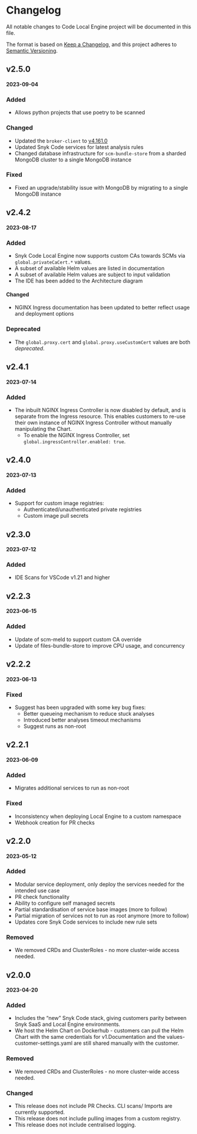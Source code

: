 # Changelog

All notable changes to Code Local Engine project will be documented in this file.

The format is based on [Keep a Changelog](https://keepachangelog.com/en/1.0.0/),
and this project adheres to [Semantic Versioning](https://semver.org/spec/v2.0.0.html).

## v2.5.0
#### 2023-09-04

### Added
- Allows python projects that use poetry to be scanned

### Changed
- Updated the `broker-client` to [v4.161.0](https://github.com/snyk/broker/releases/tag/v4.161.0)
- Updated Snyk Code services for latest analysis rules
- Changed database infrastructure for `scm-bundle-store` from a sharded MongoDB cluster to a single MongoDB instance

### Fixed
- Fixed an upgrade/stability issue with MongoDB by migrating to a single MongoDB instance

## v2.4.2
#### 2023-08-17

### Added
- Snyk Code Local Engine now supports custom CAs towards SCMs via `global.privateCaCert.*` values.
- A subset of available Helm values are listed in documentation
- A subset of available Helm values are subject to input validation
- The IDE has been added to the Architecture diagram

#### Changed
- NGINX Ingress documentation has been updated to better reflect usage and deployment options

### Deprecated
- The `global.proxy.cert` and `global.proxy.useCustomCert` values are both _deprecated_.

## v2.4.1
#### 2023-07-14

### Added
- The inbuilt NGINX Ingress Controller is now disabled by default, and is separate from the Ingress resource. This enables customers to re-use their own instance of NGINX Ingress Controller without manually manipulating the Chart.
    - To enable the NGINX Ingress Controller, set `global.ingressController.enabled: true`.

## v2.4.0
#### 2023-07-13

### Added
- Support for custom image registries:
  - Authenticated/unauthenticated private registries
  - Custom image pull secrets

## v2.3.0
#### 2023-07-12

### Added
- IDE Scans for VSCode v1.21 and higher

## v2.2.3
#### 2023-06-15

### Added
- Update of scm-meld to support custom CA override
- Update of files-bundle-store to improve CPU usage, and concurrency
  
## v2.2.2
#### 2023-06-13

### Fixed
- Suggest has been upgraded with some key bug fixes:
  - Better queueing mechanism to reduce stuck analyses
  - Introduced better analyses timeout mechanisms
  - Suggest runs as non-root
  
## v2.2.1
#### 2023-06-09

### Added
- Migrates additional services to run as non-root
  
### Fixed
- Inconsistency when deploying Local Engine to a custom namespace
- Webhook creation for PR checks

## v2.2.0
#### 2023-05-12

### Added

- Modular service deployment, only deploy the services needed for the intended use case
- PR check functionality
- Ability to configure self managed secrets
- Partial standardisation of service base images (more to follow)
- Partial migration of services not to run as root anymore (more to follow)
- Updates core Snyk Code services to include new rule sets

### Removed

- We removed CRDs and ClusterRoles - no more cluster-wide access needed.

## v2.0.0
#### 2023-04-20

### Added

- Includes the “new” Snyk Code stack, giving customers parity between Snyk SaaS and Local Engine environments.
- We host the Helm Chart on Dockerhub - customers can pull the Helm Chart with the same credentials for v1.Documentation and the values-customer-settings.yaml are still shared manually with the customer.

### Removed

- We removed CRDs and ClusterRoles - no more cluster-wide access needed.

### Changed

- This release does not include PR Checks. CLI scans/ Imports are currently supported.
- This release does not include pulling images from a custom registry.
- This release does not include centralised logging.
